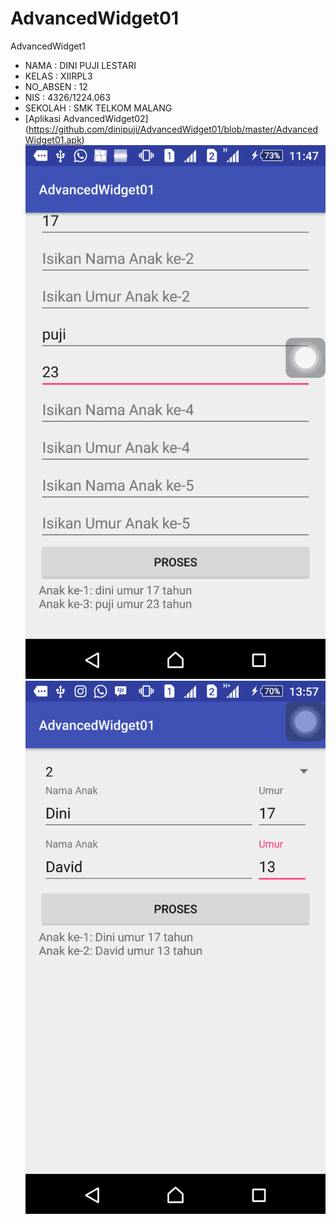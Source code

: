 # AdvancedWidget01
AdvancedWidget1
* NAMA     : DINI PUJI LESTARI
* KELAS    : XIIRPL3
* NO_ABSEN : 12
* NIS      : 4326/1224.063
* SEKOLAH  : SMK TELKOM MALANG
* [Aplikasi AdvancedWidget02] (https://github.com/dinipuji/AdvancedWidget01/blob/master/AdvancedWidget01.apk)
![ScreenShoot1](https://github.com/dinipuji/AdvancedWidget01/blob/master/AdvancedWidget01%20(2).png)
![ScreenShoot2](https://github.com/dinipuji/AdvancedWidget01/blob/master/AdvancedWidget01%20(3).png)
